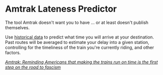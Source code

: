 Amtrak Lateness Predictor
===

The tool Amtrak doesn't want you to have … or at least doesn't publish themselves.

Use [historical data](http://juckins.net/amtrak_status/archive/html/home.php) to predict what time you will arrive at your destination. Past routes will be averaged to estimate your delay into a given station, controlling for the timeliness of the train you're currently riding, and other factors.

[_Amtrak: Reminding Americans that making the trains run on time is the first step on the road to fascism_](http://www.theonion.com/articles/improving-amtrak,8029/)

